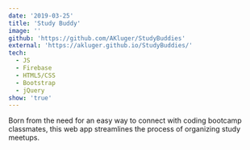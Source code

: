```yaml
---
date: '2019-03-25'
title: 'Study Buddy'
image: ''
github: 'https://github.com/AKluger/StudyBuddies'
external: 'https://akluger.github.io/StudyBuddies/'
tech:
  - JS
  - Firebase
  - HTML5/CSS
  - Bootstrap
  - jQuery
show: 'true'
---
```


Born from the need for an easy way to connect with coding bootcamp classmates, this web app streamlines the process of organizing study meetups.
